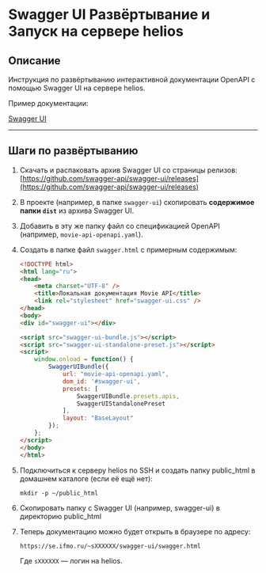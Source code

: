 # Swagger UI Развёртывание и Запуск на сервере helios

## Описание

Инструкция по развёртыванию интерактивной документации OpenAPI с помощью Swagger UI на сервере helios.

Пример документации:

[Swagger UI](https://se.ifmo.ru/~s333304/swagger-ui/swagger.html)  

---

## Шаги по развёртыванию

1. Скачать и распаковать архив Swagger UI со страницы релизов:  
   [https://github.com/swagger-api/swagger-ui/releases](https://github.com/swagger-api/swagger-ui/releases)

2. В проекте (например, в папке `swagger-ui`) скопировать **содержимое папки `dist`** из архива Swagger UI.

3. Добавить в эту же папку файл со спецификацией OpenAPI (например, `movie-api-openapi.yaml`).

4. Создать в папке файл `swagger.html` с примерным содержимым:
   ```html
   <!DOCTYPE html>
   <html lang="ru">
   <head>
       <meta charset="UTF-8" />
       <title>Локальная документация Movie API</title>
       <link rel="stylesheet" href="swagger-ui.css" />
   </head>
   <body>
   <div id="swagger-ui"></div>
   
   <script src="swagger-ui-bundle.js"></script>
   <script src="swagger-ui-standalone-preset.js"></script>
   <script>
       window.onload = function() {
           SwaggerUIBundle({
               url: "movie-api-openapi.yaml",
               dom_id: '#swagger-ui',
               presets: [
                   SwaggerUIBundle.presets.apis,
                   SwaggerUIStandalonePreset
               ],
               layout: "BaseLayout"
           });
       };
   </script>
   </body>
   </html>
   ```

5. Подключиться к серверу helios по SSH и создать папку public_html в домашнем каталоге (если её ещё нет):
   ```
   mkdir -p ~/public_html
   ```

6. Скопировать папку с Swagger UI (например, swagger-ui) в директорию public_html

7. Теперь документацию можно будет открыть в браузере по адресу:
   ```
   https://se.ifmo.ru/~sXXXXXX/swagger-ui/swagger.html
   ```
   Где `sXXXXXX` — логин на helios.